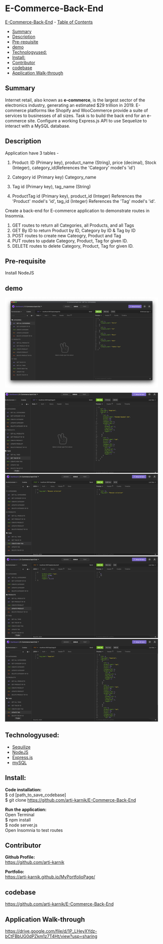 # E-Commerce-Back-End

 [E-Commerce-Back-End](#ECommerce-Back-End)
    - [Table of Contents](#table-of-contents)
  * [Summary](#summary)
  * [Description](#description)
  * [Pre-requisite](#pre-requisite)
  * [demo](#demo)
  * [Technologyused:](#technologyused-)
  * [Install:](#install-)
  * [Contributor](#contributor)
  * [codebase](#codebase)
  * [Application Walk-through](#Application-walk-through)


## Summary
Internet retail, also known as **e-commerce**, is the largest sector of the electronics industry, generating an estimated $29 trillion in 2019. E-commerce platforms like Shopify and WooCommerce provide a suite of services to businesses of all sizes. Task is to build the back end for an e-commerce site. Configure a working Express.js API to use Sequelize to interact with a MySQL database.

## Description
Application have 3 tables - 
1. Product: 
        ID (Primary key),
        product_name (String),
        price (decimal),
        Stock (Integer),
        category_id(References the 'Category' model's 'id')

2. Category
        id (Primary key)
        Category_name

    
3. Tag
        id (Primary key),
        tag_name (String)

  
4. ProductTag
        id (Primary key),
        product_id (Integer) References the 'Product' model's 'id',
        tag_id (Integer)  References the 'Tag' model's 'id'.

Create a back-end for E-commerce application to demonstrate routes in Insomnia. 
1.  GET routes to return all Categories, all Products, and all Tags 
2.  GET By ID to return Product by ID, Category by ID & Tag by ID 
3.  POST routes to create new Cateogry, Product and Tag
4.  PUT routes to update Category, Product, Tag for given ID.
5.  DELETE routes to delete Category, Product, Tag for given ID.

## Pre-requisite
Install NodeJS 

## demo
<img src="./assets/SS1.png">

![](./assets/GET.gif?raw=true)
![](./assets/POST.gif?raw=true)
![](./assets/PUT.gif?raw=true)
![](./assets/DELETE.gif?raw=true)

## Technologyused:
<ul>
    <li> 
    <a href="https://sequelize.org/" target="_blank">Sequilize  <a>
    <br>
    </li>
    <li> 
    <a href="https://nodejs.org/en/docs/" target="_blank">NodeJS <a>
    <li> 
    <a href="https://expressjs.com/en/guide/routing.html" target="_blank">Express.js<a>
    </li>
    <li> 
    <a href="https://dev.mysql.com/doc/" target="_blank">mySQL </a>
</ul>

## Install:
<strong>Code installation:</strong> <br>
$ cd [path_to_save_codebase] <br>
$ git clone https://github.com/arti-karnik/E-Commerce-Back-End<br>

<strong> Run the application: </strong> <br>
Open Terminal <br>
$ npm install <br>
$ node server.js <br>
Open Insomnia to test routes 



## Contributor
<strong> Github Profile: </strong> <br>
https://github.com/arti-karnik

<strong> Portfolio: </strong> <br>
https://arti-karnik.github.io/MyPortfolioPage/

## codebase
https://github.com/arti-karnik/E-Commerce-Back-End

## Application Walk-through
https://drive.google.com/file/d/1P_LHeyXYdz-bCtFBbUG0dPZkm1z7T4Ht/view?usp=sharing


